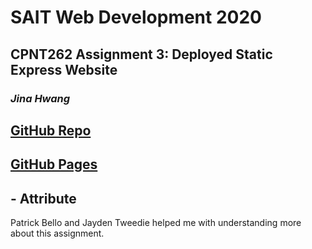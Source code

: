 # SAIT Web Development 2020

## CPNT262 Assignment 3: Deployed Static Express Website

### *Jina Hwang*
 
## [GitHub Repo](https://github.com/geumjinhwang/cpnt262-a3)
## [GitHub Pages](https://geumjinhwang.github.io/cpnt262-a3/)

## - Attribute 
Patrick Bello and Jayden Tweedie helped me with understanding more about this assignment.